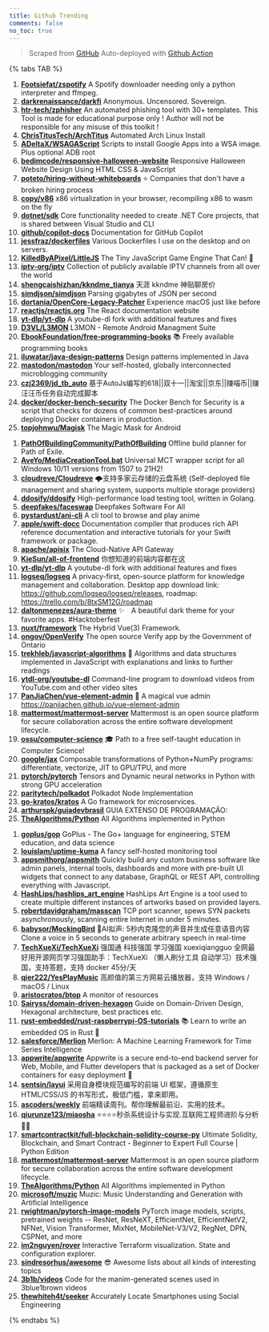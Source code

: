 ```yaml
---
title: Github Trending
comments: false
no_toc: true
---
```


> Scraped from [GitHub](https://github.com/trending)
Auto-deployed with [Github Action](https://docs.github.com/en/actions)

{% tabs TAB %}
<!-- tab Daily -->
1. [**Footsiefat/zspotify**](https://github.com/Footsiefat/zspotify)
A Spotify downloader needing only a python interpreter and ffmpeg.
2. [**darkrenaissance/darkfi**](https://github.com/darkrenaissance/darkfi)
Anonymous. Uncensored. Sovereign.
3. [**htr-tech/zphisher**](https://github.com/htr-tech/zphisher)
An automated phishing tool with 30+ templates. This Tool is made for educational purpose only ! Author will not be responsible for any misuse of this toolkit !
4. [**ChrisTitusTech/ArchTitus**](https://github.com/ChrisTitusTech/ArchTitus)
Automated Arch Linux Install
5. [**ADeltaX/WSAGAScript**](https://github.com/ADeltaX/WSAGAScript)
Scripts to install Google Apps into a WSA image. Plus optional ADB root
6. [**bedimcode/responsive-halloween-website**](https://github.com/bedimcode/responsive-halloween-website)
Responsive Halloween Website Design Using HTML CSS & JavaScript
7. [**poteto/hiring-without-whiteboards**](https://github.com/poteto/hiring-without-whiteboards)
⭐️ Companies that don't have a broken hiring process
8. [**copy/v86**](https://github.com/copy/v86)
x86 virtualization in your browser, recompiling x86 to wasm on the fly
9. [**dotnet/sdk**](https://github.com/dotnet/sdk)
Core functionality needed to create .NET Core projects, that is shared between Visual Studio and CLI
10. [**github/copilot-docs**](https://github.com/github/copilot-docs)
Documentation for GitHub Copilot
11. [**jessfraz/dockerfiles**](https://github.com/jessfraz/dockerfiles)
Various Dockerfiles I use on the desktop and on servers.
12. [**KilledByAPixel/LittleJS**](https://github.com/KilledByAPixel/LittleJS)
The Tiny JavaScript Game Engine That Can! 🚂
13. [**iptv-org/iptv**](https://github.com/iptv-org/iptv)
Collection of publicly available IPTV channels from all over the world
14. [**shengcaishizhan/kkndme_tianya**](https://github.com/shengcaishizhan/kkndme_tianya)
天涯 kkndme 神贴聊房价
15. [**simdjson/simdjson**](https://github.com/simdjson/simdjson)
Parsing gigabytes of JSON per second
16. [**dortania/OpenCore-Legacy-Patcher**](https://github.com/dortania/OpenCore-Legacy-Patcher)
Experience macOS just like before
17. [**reactjs/reactjs.org**](https://github.com/reactjs/reactjs.org)
The React documentation website
18. [**yt-dlp/yt-dlp**](https://github.com/yt-dlp/yt-dlp)
A youtube-dl fork with additional features and fixes
19. [**D3VL/L3MON**](https://github.com/D3VL/L3MON)
L3MON - Remote Android Managment Suite
20. [**EbookFoundation/free-programming-books**](https://github.com/EbookFoundation/free-programming-books)
📚 Freely available programming books
21. [**iluwatar/java-design-patterns**](https://github.com/iluwatar/java-design-patterns)
Design patterns implemented in Java
22. [**mastodon/mastodon**](https://github.com/mastodon/mastodon)
Your self-hosted, globally interconnected microblogging community
23. [**czj2369/jd_tb_auto**](https://github.com/czj2369/jd_tb_auto)
基于AutoJs编写的618||双十一||淘宝||京东||赚喵币||赚汪汪币任务自动完成脚本
24. [**docker/docker-bench-security**](https://github.com/docker/docker-bench-security)
The Docker Bench for Security is a script that checks for dozens of common best-practices around deploying Docker containers in production.
25. [**topjohnwu/Magisk**](https://github.com/topjohnwu/Magisk)
The Magic Mask for Android
<!-- endtab -->
<!-- tab Weekly -->
1. [**PathOfBuildingCommunity/PathOfBuilding**](https://github.com/PathOfBuildingCommunity/PathOfBuilding)
Offline build planner for Path of Exile.
2. [**AveYo/MediaCreationTool.bat**](https://github.com/AveYo/MediaCreationTool.bat)
Universal MCT wrapper script for all Windows 10/11 versions from 1507 to 21H2!
3. [**cloudreve/Cloudreve**](https://github.com/cloudreve/Cloudreve)
🌩支持多家云存储的云盘系统 (Self-deployed file management and sharing system, supports multiple storage providers)
4. [**ddosify/ddosify**](https://github.com/ddosify/ddosify)
High-performance load testing tool, written in Golang.
5. [**deepfakes/faceswap**](https://github.com/deepfakes/faceswap)
Deepfakes Software For All
6. [**pystardust/ani-cli**](https://github.com/pystardust/ani-cli)
A cli tool to browse and play anime
7. [**apple/swift-docc**](https://github.com/apple/swift-docc)
Documentation compiler that produces rich API reference documentation and interactive tutorials for your Swift framework or package.
8. [**apache/apisix**](https://github.com/apache/apisix)
The Cloud-Native API Gateway
9. [**KieSun/all-of-frontend**](https://github.com/KieSun/all-of-frontend)
你想知道的前端内容都在这
10. [**yt-dlp/yt-dlp**](https://github.com/yt-dlp/yt-dlp)
A youtube-dl fork with additional features and fixes
11. [**logseq/logseq**](https://github.com/logseq/logseq)
A privacy-first, open-source platform for knowledge management and collaboration. Desktop app download link: https://github.com/logseq/logseq/releases, roadmap: https://trello.com/b/8txSM12G/roadmap
12. [**daltonmenezes/aura-theme**](https://github.com/daltonmenezes/aura-theme)
✨ A beautiful dark theme for your favorite apps. #Hacktoberfest
13. [**nuxt/framework**](https://github.com/nuxt/framework)
The Hybrid Vue(3) Framework.
14. [**ongov/OpenVerify**](https://github.com/ongov/OpenVerify)
The open source Verify app by the Government of Ontario
15. [**trekhleb/javascript-algorithms**](https://github.com/trekhleb/javascript-algorithms)
📝 Algorithms and data structures implemented in JavaScript with explanations and links to further readings
16. [**ytdl-org/youtube-dl**](https://github.com/ytdl-org/youtube-dl)
Command-line program to download videos from YouTube.com and other video sites
17. [**PanJiaChen/vue-element-admin**](https://github.com/PanJiaChen/vue-element-admin)
🎉 A magical vue admin https://panjiachen.github.io/vue-element-admin
18. [**mattermost/mattermost-server**](https://github.com/mattermost/mattermost-server)
Mattermost is an open source platform for secure collaboration across the entire software development lifecycle.
19. [**ossu/computer-science**](https://github.com/ossu/computer-science)
🎓 Path to a free self-taught education in Computer Science!
20. [**google/jax**](https://github.com/google/jax)
Composable transformations of Python+NumPy programs: differentiate, vectorize, JIT to GPU/TPU, and more
21. [**pytorch/pytorch**](https://github.com/pytorch/pytorch)
Tensors and Dynamic neural networks in Python with strong GPU acceleration
22. [**paritytech/polkadot**](https://github.com/paritytech/polkadot)
Polkadot Node Implementation
23. [**go-kratos/kratos**](https://github.com/go-kratos/kratos)
A Go framework for microservices.
24. [**arthurspk/guiadevbrasil**](https://github.com/arthurspk/guiadevbrasil)
GUIA EXTENSO DE PROGRAMAÇÃO:
25. [**TheAlgorithms/Python**](https://github.com/TheAlgorithms/Python)
All Algorithms implemented in Python
<!-- endtab -->
<!-- tab Monthly -->
1. [**goplus/gop**](https://github.com/goplus/gop)
GoPlus - The Go+ language for engineering, STEM education, and data science
2. [**louislam/uptime-kuma**](https://github.com/louislam/uptime-kuma)
A fancy self-hosted monitoring tool
3. [**appsmithorg/appsmith**](https://github.com/appsmithorg/appsmith)
Quickly build any custom business software like admin panels, internal tools, dashboards and more with pre-built UI widgets that connect to any database, GraphQL or REST API, controlling everything with Javascript.
4. [**HashLips/hashlips_art_engine**](https://github.com/HashLips/hashlips_art_engine)
HashLips Art Engine is a tool used to create multiple different instances of artworks based on provided layers.
5. [**robertdavidgraham/masscan**](https://github.com/robertdavidgraham/masscan)
TCP port scanner, spews SYN packets asynchronously, scanning entire Internet in under 5 minutes.
6. [**babysor/MockingBird**](https://github.com/babysor/MockingBird)
🚀AI拟声: 5秒内克隆您的声音并生成任意语音内容 Clone a voice in 5 seconds to generate arbitrary speech in real-time
7. [**TechXueXi/TechXueXi**](https://github.com/TechXueXi/TechXueXi)
强国通 科技强国 学习强国 xuexiqiangguo 全网最好用开源网页学习强国助手：TechXueXi （懒人刷分工具 自动学习）技术强国，支持答题，支持 docker 45分/天
8. [**qier222/YesPlayMusic**](https://github.com/qier222/YesPlayMusic)
高颜值的第三方网易云播放器，支持 Windows / macOS / Linux
9. [**aristocratos/btop**](https://github.com/aristocratos/btop)
A monitor of resources
10. [**Sairyss/domain-driven-hexagon**](https://github.com/Sairyss/domain-driven-hexagon)
Guide on Domain-Driven Design, Hexagonal architecture, best practices etc.
11. [**rust-embedded/rust-raspberrypi-OS-tutorials**](https://github.com/rust-embedded/rust-raspberrypi-OS-tutorials)
📚 Learn to write an embedded OS in Rust 🦀
12. [**salesforce/Merlion**](https://github.com/salesforce/Merlion)
Merlion: A Machine Learning Framework for Time Series Intelligence
13. [**appwrite/appwrite**](https://github.com/appwrite/appwrite)
Appwrite is a secure end-to-end backend server for Web, Mobile, and Flutter developers that is packaged as a set of Docker containers for easy deployment 🚀
14. [**sentsin/layui**](https://github.com/sentsin/layui)
采用自身模块规范编写的前端 UI 框架，遵循原生 HTML/CSS/JS 的书写形式，极低门槛，拿来即用。
15. [**ascoders/weekly**](https://github.com/ascoders/weekly)
前端精读周刊。帮你理解最前沿、实用的技术。
16. [**qiurunze123/miaosha**](https://github.com/qiurunze123/miaosha)
⭐⭐⭐⭐秒杀系统设计与实现.互联网工程师进阶与分析🙋🐓
17. [**smartcontractkit/full-blockchain-solidity-course-py**](https://github.com/smartcontractkit/full-blockchain-solidity-course-py)
Ultimate Solidity, Blockchain, and Smart Contract - Beginner to Expert Full Course | Python Edition
18. [**mattermost/mattermost-server**](https://github.com/mattermost/mattermost-server)
Mattermost is an open source platform for secure collaboration across the entire software development lifecycle.
19. [**TheAlgorithms/Python**](https://github.com/TheAlgorithms/Python)
All Algorithms implemented in Python
20. [**microsoft/muzic**](https://github.com/microsoft/muzic)
Muzic: Music Understanding and Generation with Artificial Intelligence
21. [**rwightman/pytorch-image-models**](https://github.com/rwightman/pytorch-image-models)
PyTorch image models, scripts, pretrained weights -- ResNet, ResNeXT, EfficientNet, EfficientNetV2, NFNet, Vision Transformer, MixNet, MobileNet-V3/V2, RegNet, DPN, CSPNet, and more
22. [**im2nguyen/rover**](https://github.com/im2nguyen/rover)
Interactive Terraform visualization. State and configuration explorer.
23. [**sindresorhus/awesome**](https://github.com/sindresorhus/awesome)
😎 Awesome lists about all kinds of interesting topics
24. [**3b1b/videos**](https://github.com/3b1b/videos)
Code for the manim-generated scenes used in 3blue1brown videos
25. [**thewhiteh4t/seeker**](https://github.com/thewhiteh4t/seeker)
Accurately Locate Smartphones using Social Engineering
<!-- endtab -->
{% endtabs %}
